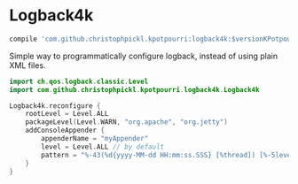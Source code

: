 # Logback4k

```groovy
compile 'com.github.christophpickl.kpotpourri:logback4k:$versionKPotpourri'
```
Simple way to programmatically configure logback, instead of using plain XML files.

```kotlin
import ch.qos.logback.classic.Level
import com.github.christophpickl.kpotpourri.logback4k.Logback4k

Logback4k.reconfigure { 
    rootLevel = Level.ALL
    packageLevel(Level.WARN, "org.apache", "org.jetty")
    addConsoleAppender { 
        appenderName = "myAppender"
        level = Level.ALL // by default
        pattern = "%-43(%d{yyyy-MM-dd HH:mm:ss.SSS} [%thread]) [%-5level] %logger{42} - %msg%n"
    }
}
```
